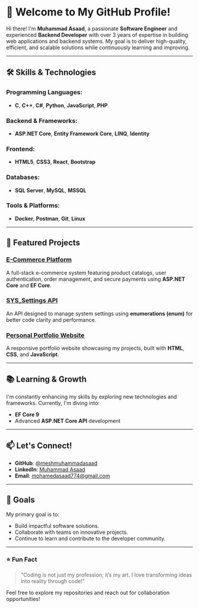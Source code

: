 # 👋 Welcome to My GitHub Profile!

Hi there! I'm **Muhammad Asaad**, a passionate **Software Engineer** and experienced **Backend Developer** with over 3 years of expertise in building web applications and backend systems. My goal is to deliver high-quality, efficient, and scalable solutions while continuously learning and improving.

---

## 🛠️ Skills & Technologies
### Programming Languages:
- **C**, **C++**, **C#**, **Python**, **JavaScript**, **PHP**

### Backend & Frameworks:
- **ASP.NET Core**, **Entity Framework Core**, **LINQ**, **Identity**

### Frontend:
- **HTML5**, **CSS3**, **React**, **Bootstrap**

### Databases:
- **SQL Server**, **MySQL**, **MSSQL**

### Tools & Platforms:
- **Docker**, **Postman**, **Git**, **Linux**

---

## 🌟 Featured Projects

### [E-Commerce Platform](https://github.com/meshmuhammadasaad/e-commerce-platform)
A full-stack e-commerce system featuring product catalogs, user authentication, order management, and secure payments using **ASP.NET Core** and **EF Core**.

### [SYS_Settings API](https://github.com/meshmuhammadasaad/sys-settings-api)
An API designed to manage system settings using **enumerations (enum)** for better code clarity and performance.

### [Personal Portfolio Website](https://github.com/meshmuhammadasaad/portfolio)
A responsive portfolio website showcasing my projects, built with **HTML**, **CSS**, and **JavaScript**.

---

## 📚 Learning & Growth
I'm constantly enhancing my skills by exploring new technologies and frameworks. Currently, I'm diving into:
- **EF Core 9**
- Advanced **ASP.NET Core API** development

---

## 📫 Let's Connect!
- **GitHub**: [@meshmuhammadasaad](https://github.com/meshmuhammadasaad)
- **LinkedIn**: [Muhammad Asaad](https://www.linkedin.com/in/mohammed-asaad-93b14523b/)
- **Email**: [mohamedasaad774@gmail.com](mailto:mohamedasaad774@gmail.com)

---

## 🎯 Goals
My primary goal is to:
- Build impactful software solutions.
- Collaborate with teams on innovative projects.
- Continue to learn and contribute to the developer community.

---

### ⭐ Fun Fact
> "Coding is not just my profession; it’s my art. I love transforming ideas into reality through code!"

Feel free to explore my repositories and reach out for collaboration opportunities!
